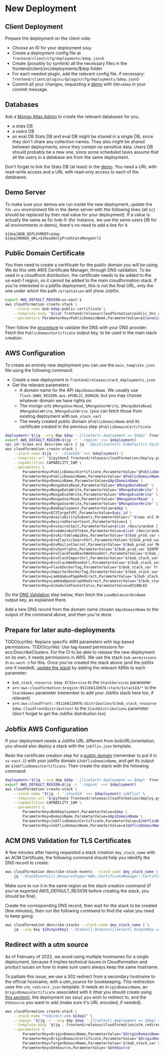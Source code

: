 # New Deployment

## Client Deployment

Prepare the deployment on the client-side:
- Choose an ID for your deployment `$dep`
- Create a deployment config file at `frontend/client/cfg/deployments/$dep.json5`
- Create (possibly by symlink) all the necessary files in the frontend/client/src/deployments/$dep folder
- For each needed plugin, add the relevant config file, if necessary: `frontend/client/plugins/$plugin/cfg/deployments/$dep.json5`
- Commit all your changes, requesting a [demo](#demo) with `ENV=$dep` in your commit message.

## Databases

Ask a [Mongo Atlas Admin](mailto:bob-superadmin@bayesimpact.org) to create the relevant databases for you.
- a stats DB
- a users DB
- an eval DB
Stats DB and eval DB might be shared in a single DB, since they don't share any collection names. They also might be shared between deployments, since they contain no sensitive data.
Users DB should probably be a new one, since some scheduled tasks assume that all the users in a database are from the same deployment.

Don't forget to link the Stats DB (at least) in the [demo](#demo).
You need a URL with read-write access and a URL with read-only access to each of the databases.

## <a name="demo"></a>Demo Server

To make sure your demos are run inside the new deployment, update the `fdr.env` environment file in the demo server with the following lines (all `${}` should be replaced by their real value for your deployment). If a value is actually the same as for bob-fr (for instance, we use the same users DB for all environments in demo), there's no need to add a line for it.

```env
${dep}BOB_DEPLOYMENT=$dep
${dep}MONGO_URL=${ReadOnlyProdStatsMongoUrl}
```

## <a name="public-domain-certificate-certificate"></a>Public Domain Certificate

You then need to create a certificate for the public domain you will be using. We do this with AWS Certificate Manager, through DNS validation. To be used in a cloudfront distribution, the certificate needs to be added to the us-east-1 region, so it cannot be added to the main cloudformation stack. If you're interested in a jobflix deployment, this is not the final URL, only the one under which the path `/orientation` will show Jobflix.

```sh
export AWS_DEFAULT_REGION=us-east-1
aws cloudformation create-stack \
    --stack-name bob-$dep-public-certificate \
    --template-body "$(cat frontend/release/cloudformation/public_dns_certificate.json)" \
    --parameters ParameterKey=PublicDomainName,ParameterValue=${CanonicalPublicDomain}
```

Then follow the [procedure](#dns-validation) to validate the DNS with your DNS provider. Fetch the `PublicDomainCertificate` output key, to be used in the main stack creation.

## AWS Configuration

To create an entirely new deployment you can use the `main_template.json` file using the following
command:

- Create a new deployment in `frontend/release/stack_deployments.json`
- Get the relevant parameters:
    - A domain name for the API `$ApiDomainName`. We usually use `flask.$AWS_REGION.aws.$PUBLIC_DOMAIN`, but you may choose whatever domain we have rights on
    - The mongo urls `$MongoUserRead`, `$MongoUserWrite`, `$MongoDataRead`, `$MongoDataWrite`, `$MongoEvalWrite`. (you can fetch those from existing deployment with `bob_stack_var`)
    - The newly created public domain `$PublicDomainName` and its certificate created in the previous step `$PublicDomainCertificate`

```sh
deployment="$(jq --arg dep $dep '.[]|select(.deployment == $dep)' frontend/release/stack_deployments.json)"
export AWS_DEFAULT_REGION=$(jq -r '.region' <<< $deployment)
vpc_id="$(aws ec2 describe-vpcs | jq '.Vpcs[]|select(.IsDefault)|.VpcId' -r)"
aws cloudformation create-stack \
    --stack-name $(jq -r '.stackId' <<< $deployment) \
    --template-url "$(python3 frontend/release/cloudformation/deploy.py url)" \
    --capabilities CAPABILITY_IAM \
    --parameters \
        ParameterKey=PublicDomainCertificate,ParameterValue="$PublicDomainCertificate" \
        ParameterKey=PublicDomainName,ParameterValue="$PublicDomainName" \
        ParameterKey=DomainName,ParameterValue=$ApiDomainName \
        ParameterKey=MongoDataRead,ParameterValue="$MongoDataRead" \
        ParameterKey=MongoDataWrite,ParameterValue="$MongoDataWrite" \
        ParameterKey=MongoEvalWrite,ParameterValue="$MongoEvalWrite" \
        ParameterKey=MongoUserRead,ParameterValue="$MongoUserRead" \
        ParameterKey=MongoUserWrite,ParameterValue="$MongoUserWrite" \
        ParameterKey=BobDeployment,ParameterValue=$dep \
        ParameterKey=ECSTargetVPC,ParameterValue=$vpc_id \
        ParameterKey=AvailabilitySubnets,ParameterValue=\""$(aws ec2 describe-subnets | jq --arg vpc_id "$vpc_id" '.Subnets|map(select(.VpcId==$vpc_id).SubnetId)|join(",")' -r)"\" \
        ParameterKey=DesiredServerCount,ParameterValue=1 \
        ParameterKey=EnvSecretSalt,ParameterValue=$(cat /dev/urandom | tr -dc 'a-zA-Z0-9' | fold -w 16 | head -n 1) \
        ParameterKey=EnvAdminAuthToken,ParameterValue=$(cat /dev/urandom | tr -dc 'a-zA-Z0-9' | fold -w 32 | head -n 1) \
        ParameterKey=EnvAirtableApiKey,ParameterValue="$(bob_prod_var AIRTABLE_API_KEY)" \
        ParameterKey=EnvElasticSearchUrl,ParameterValue="$(bob_prod_var ELASTIC_SEARCH_URL)" \
        ParameterKey=EnvMailjetSecret,ParameterValue="$(bob_prod_var MAILJET_SECRET)" \
        ParameterKey=EnvSentryDsn,ParameterValue="$(bob_prod_var SENTRY_DSN)" \
        ParameterKey=EnvSlackFeedbackWebhookUrl,ParameterValue="$(bob_stack_var fr EnvSlackFeedbackWebhookUrl)" \
        ParameterKey=EnvSlackImportUrl,ParameterValue="$(bob_stack_var fr EnvSlackImportUrl)" \
        ParameterKey=EnvSlackWebhookUrl,ParameterValue="$(bob_stack_var fr EnvSlackWebhookUrl)" \
        ParameterKey=FlaskDockerTag,ParameterValue="$(bob_stack_var fr FlaskDockerTag)" \
        ParameterKey=ImporterDockerTag,ParameterValue="$(bob_stack_var fr ImporterDockerTag)" \
        ParameterKey=LambdaAuxPageRedirect,ParameterValue="$(bob_stack_var fr LambdaAuxPageRedirect)" \
        ParameterKey=LambdaOpenGraphRedirect,ParameterValue="$(bob_stack_var fr LambdaOpenGraphRedirect)" \
        ParameterKey=ScheduledTasksStatus,ParameterValue=DISABLED
```

Do the [DNS Validation](#dns-validation) step below, then fetch the `LoadBalancerDnsName` output key, as explained there.

Add a new DNS record from the domain name chosen `$ApiDomainName` to the output of the command above, and then you're done.

## Prepare for later auto-deployments

TODO(cyrille): Replace specific ARN parameters with tag-based permissions.
TODO(cyrille): Use tag-based permissions for ecs:DescribeClusters.
For the CI to be able to release the new deployment on its own, it needs permissions in AWS. We use the stack `bob-permissions` in `eu-west-3` for this. Once you've created the stack above (and the jobflix one if needed), [update the stack](https://eu-west-3.console.aws.amazon.com/cloudformation/home?region=eu-west-3#/stacks/update/parameters?stackId=arn%3Aaws%3Acloudformation%3Aeu-west-3%3A951168128976%3Astack%2Fbob-permissions%2Fd92b4770-9bb9-11ec-a64b-0a25cee3c284) by adding the relevant ARNs to each parameter:

- `bob_stack_resource $dep ECSService` to the `StackServices` parameter
- `arn:aws:cloudformation:$region:951168128976:stack/$stackId/*` to the `StackNames` parameter (remember to add your Jobflix stack here too, if relevant)
- `arn:aws:cloudfront::951168128976:distribution/$(bob_stack_resource $dep CloudfrontDistribution)` to the `StackDistributions` parameter (don't forget to get the Jobflix distribution too)

## Jobflix AWS Configuration

If your deployment needs a Jobflix URL different from bobURL/orientation, you should also deploy a stack with the `jobflix.json` template.

Redo the certificate creation step for a [public domain](#public-domain-certificate) (remember to put it in `us-east-1`) with your jobflix domain `$JobflixDomainName`, and get its output as `$JobflixDomainCertificate`. Then create the stack with the following command:

```sh
deployment="$(jq --arg dep $dep '.[]|select(.deployment == $dep)' frontend/release/stack_deployments.json)"
export AWS_DEFAULT_REGION=$(jq -r '.region' <<< $deployment)
aws cloudformation create-stack \
    --stack-name "$(jq -r '.stackId' <<< $deployment)-jobflix" \
    --template-url "$(python3 frontend/release/cloudformation/deploy.py url jobflix)" \
    --capabilities CAPABILITY_IAM \
    --parameters \
        ParameterKey=BobDeployment,ParameterValue=$dep \
        ParameterKey=DomainName,ParameterValue=$ApiDomainName \
        ParameterKey=JobflixDomainCertificate,ParameterValue=$JobflixDomainCertificate \
        ParameterKey=JobflixDomainName,ParameterValue=$JobflixDomainName
```

## <a name="dns-validation"></a>ACM DNS Validation for TLS Certificates

A few minutes after having requested a stack creation `$my_stack_name` with an ACM Certificate, the following command should help you identify the DNS record to create:

```sh
aws cloudformation describe-stack-events --stack-name $my_stack_name |
    jq '.StackEvents[]|.ResourceType="AWS::CertificateManager::Certificate"|.ResourceStatusReason|select(. != null)|select(contains("DNS Record"))' -r
```

Make sure to run it in the same region as the stack creation command (if you've exported AWS_DEFAULT_REGION before creating the stack, you should be fine).

Create the corresponding DNS record, then wait for the stack to be created (few minutes), then run
the following command to find the value you need to keep going:

```sh
aws cloudformation describe-stacks --stack-name $my_stack_name | \
    jq --arg key ${OutputKey} '.Stacks[].Outputs[]|select(.OutputKey == $key)|.OutputValue' -r
```

## Redirect with a utm source

As of February of 2022, we avoid using multiple hostnames for a single deployment, because it implies technical issues in Cloudformation and product issues on how to make sure users always keep the same hostname.

To palliate this issue, we use a 302 redirect from a secondary hostname to the official hostname, with a utm_source for bookkeeping. This redirection uses the `utm_redirect.json` template. It needs an `OriginDomainName`, an `OriginDomainCertificate` associated with it (that you should create using [this section](#public-domain-certificate)), the deployment (as `$dep`) you wish to redirect to, and the `UtmSource` you want to add (make sure it's URL encoded, if needed).

```sh
aws cloudformation create-stack \
    --stack-name "redirect-utm-${dep}" \
    --region "$(jq -r --arg dep $dep '.[]|select(.deployment == $dep).region' frontend/release/stack_deployments.json)" \
    --template-body "$(jq . frontend/release/cloudformation/utm_redirect.json)" \
    --parameters \
        ParameterKey=OriginDomainName,ParameterValue="$OriginDomainName" \
        ParameterKey=OriginDomainCertificate,ParameterValue="$OriginDomainCertificate" \
        ParameterKey=TargetDomainName,ParameterValue="$(bob_stack_var $dep PublicDomainName)" \
        ParameterKey=UtmSource,ParameterValue="$UtmSource"
```
